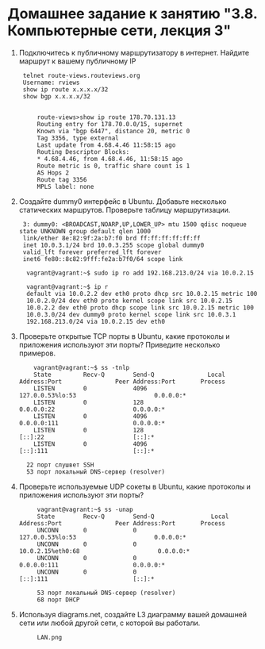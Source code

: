<h1>Домашнее задание к занятию "3.8. Компьютерные сети, лекция 3"</h1>


1. Подключитесь к публичному маршрутизатору в интернет. Найдите маршрут к вашему публичному IP

        telnet route-views.routeviews.org
        Username: rviews
        show ip route x.x.x.x/32
        show bgp x.x.x.x/32


            route-views>show ip route 178.70.131.13
            Routing entry for 178.70.0.0/15, supernet
            Known via "bgp 6447", distance 20, metric 0
            Tag 3356, type external
            Last update from 4.68.4.46 11:58:15 ago
            Routing Descriptor Blocks:
            * 4.68.4.46, from 4.68.4.46, 11:58:15 ago
            Route metric is 0, traffic share count is 1
            AS Hops 2
            Route tag 3356
            MPLS label: none


2. Создайте dummy0 интерфейс в Ubuntu. Добавьте несколько статических маршрутов. Проверьте таблицу маршрутизации.

        3: dummy0: <BROADCAST,NOARP,UP,LOWER_UP> mtu 1500 qdisc noqueue state UNKNOWN group default qlen 1000
        link/ether 8e:82:9f:2a:b7:f0 brd ff:ff:ff:ff:ff:ff
        inet 10.0.3.1/24 brd 10.0.3.255 scope global dummy0
        valid_lft forever preferred_lft forever
        inet6 fe80::8c82:9fff:fe2a:b7f0/64 scope link

         vagrant@vagrant:~$ sudo ip ro add 192.168.213.0/24 via 10.0.2.15

         vagrant@vagrant:~$ ip r
         default via 10.0.2.2 dev eth0 proto dhcp src 10.0.2.15 metric 100
         10.0.2.0/24 dev eth0 proto kernel scope link src 10.0.2.15
         10.0.2.2 dev eth0 proto dhcp scope link src 10.0.2.15 metric 100
         10.0.3.0/24 dev dummy0 proto kernel scope link src 10.0.3.1
         192.168.213.0/24 via 10.0.2.15 dev eth0

4. Проверьте открытые TCP порты в Ubuntu, какие протоколы и приложения используют эти порты? Приведите несколько примеров.

           vagrant@vagrant:~$ ss -tnlp
           State         Recv-Q        Send-Q               Local Address:Port               Peer Address:Port       Process
           LISTEN        0             4096                 127.0.0.53%lo:53                      0.0.0.0:*
           LISTEN        0             128                        0.0.0.0:22                      0.0.0.0:*
           LISTEN        0             4096                       0.0.0.0:111                     0.0.0.0:*
           LISTEN        0             128                           [::]:22                         [::]:*
           LISTEN        0             4096                          [::]:111                        [::]:*

         22 порт слушвет SSH
         53 порт локальный DNS-сервер (resolver)       
         

5. Проверьте используемые UDP сокеты в Ubuntu, какие протоколы и приложения используют эти порты?

            vagrant@vagrant:~$ ss -unap
            State        Recv-Q        Send-Q                Local Address:Port               Peer Address:Port       Process
            UNCONN       0             0                     127.0.0.53%lo:53                      0.0.0.0:*
            UNCONN       0             0                    10.0.2.15%eth0:68                      0.0.0.0:*
            UNCONN       0             0                           0.0.0.0:111                     0.0.0.0:*
            UNCONN       0             0                              [::]:111                        [::]:*

            53 порт локальный DNS-сервер (resolver)
            68 порт DHCP

6. Используя diagrams.net, создайте L3 диаграмму вашей домашней сети или любой другой сети, с которой вы работали.

            LAN.png
